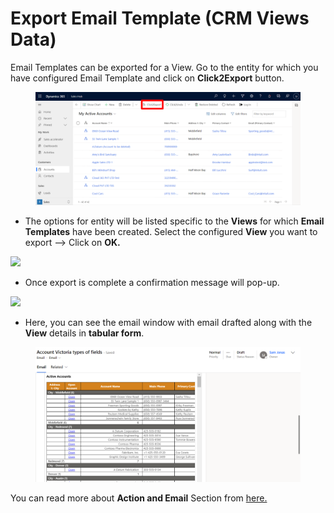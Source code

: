 # Export Email Template (CRM Views Data)

Email Templates can be exported for a View. Go to the entity for which you have configured Email Template and click on **Click2Export** button.

<figure><img src="../../.gitbook/assets/33.1.png" alt=""><figcaption></figcaption></figure>

* The options for entity will be listed specific to the **Views** for which **Email Templates** have been created. Select the configured **View** you want to export --> Click on **OK.**

![](<../../.gitbook/assets/Email Use case\_2 (1).png>)

* Once export is complete a confirmation message will pop-up.

![](<../../.gitbook/assets/Advance Email Config\_Email\_2.png>)

* Here, you can see the email window with email drafted along with the **View** details in **tabular form**.

<figure><img src="../../.gitbook/assets/33.2.png" alt=""><figcaption></figcaption></figure>

You can read more about **Action and Email** Section from [here.](https://docs.inogic.com/click2export/features/action-and-email-section)

